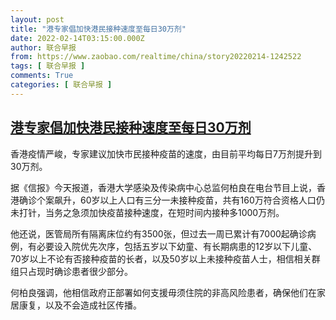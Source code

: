 ```yaml
---
layout: post
title: "港专家倡加快港民接种速度至每日30万剂"
date: 2022-02-14T03:15:00.000Z
author: 联合早报
from: https://www.zaobao.com/realtime/china/story20220214-1242522
tags: [ 联合早报 ]
comments: True
categories: [ 联合早报 ]
---
```

<!--1644808500000-->
[港专家倡加快港民接种速度至每日30万剂](https://www.zaobao.com/realtime/china/story20220214-1242522)
------

<div>
<p>香港疫情严峻，专家建议加快市民接种疫苗的速度，由目前平均每日7万剂提升到30万剂。</p><p>据《信报》今天报道，香港大学感染及传染病中心总监何柏良在电台节目上说，香港确诊个案飙升，60岁以上人口有三分一未接种疫苗，共有160万符合资格人口仍未打针，当务之急须加快疫苗接种速度，在短时间内接种多1000万剂。</p><p>他还说，医管局所有隔离床位约有3500张，但过去一周已累计有7000起确诊病例，有必要设入院优先次序，包括五岁以下幼童、有长期病患的12岁以下儿童、70岁以上不论有否接种疫苗的长者，以及50岁以上未接种疫苗人士，相信相关群组只占现时确诊患者很少部分。</p><section id="imu"><div id="dfp-ad-imu1">        </div></section><p>何柏良强调，他相信政府正部署如何支援毋须住院的非高风险患者，确保他们在家居康复，以及不会造成社区传播。</p>      <div class="cx_paywall_placeholder" id="sph_cdp_40"></div>
</div>
